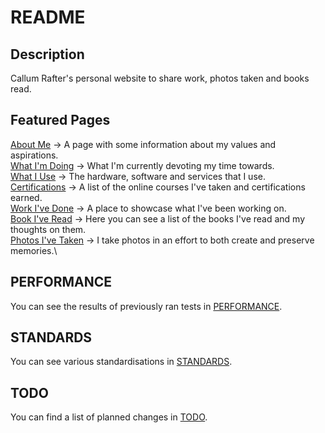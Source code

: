 # README

## Description
Callum Rafter's personal website to share work, photos taken and books read.

## Featured Pages

[About Me](https://callumr.com/about) → A page with some information about my values and aspirations.\
[What I'm Doing](https://callumr.com/now) → What I'm currently devoting my time towards.\
[What I Use](https://callumr.com/uses) → The hardware, software and services that I use.\
[Certifications](https://callumr.com/certs) → A list of the online courses I've taken and certifications earned.\
[Work I've Done](https://callumr.com/work) → A place to showcase what I've been working on.\
[Book I've Read](https://callumr.com/books) → Here you can see a list of the books I've read and my thoughts on them.\
[Photos I've Taken](https://callumr.com/photos) → I take photos in an effort to both create and preserve memories.\

## PERFORMANCE

You can see the results of previously ran tests in [PERFORMANCE](https://github.com/callumr00/callumr.com/blob/main/PERFORMANCE.md).

## STANDARDS

You can see various standardisations in [STANDARDS](https://github.com/callumr00/callumr.com/blob/main/STANDARDS.md).

## TODO

You can find a list of planned changes in [TODO](https://github.com/callumr00/callumr.com/blob/main/TODO.md).